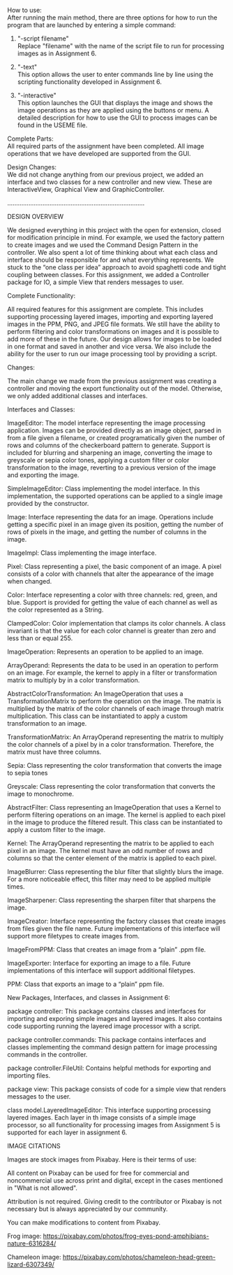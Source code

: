 How to use: \
After running the main method, there are three options for how to run the program that are launched by entering a simple command: 

1. "-script filename" \
   Replace "filename" with the name of the script file to run for processing images as in Assignment 6.

2. "-text" \
   This option allows the user to enter commands line by line using the scripting functionality developed in Assignment 6.

3. "-interactive" \
   This option launches the GUI that displays the image and shows the image operations as they are applied using the buttons or menu. A detailed description for how to use the GUI to process images can be found in the USEME file.

Complete Parts: \
All required parts of the assignment have been completed. All image operations that we have developed are supported from the GUI.

Design Changes: \
We did not change anything from our previous project, we added an interface and two classes for a new controller and new view. These are InteractiveView, Graphical View and GraphicController.

..............................................................................

DESIGN OVERVIEW

We designed everything in this project with the open for extension, closed for modification principle in mind. For example, we used the factory pattern to create images and we used the Command Design Pattern in the controller. We also spent a lot of time thinking about what each class and interface should be responsible for and what everything represents. We stuck to the “one class per idea” approach to avoid spaghetti code and tight coupling between classes. For this assignment, we added a Controller package for IO, a simple View that renders messages to user.

Complete Functionality:

All required features for this assignment are complete. This includes supporting processing layered images, importing and exporting layered images in the PPM, PNG, and JPEG file formats. We still have the ability to perform filtering and color transformations on images and it is possible to add more of these in the future. Our design allows for images to be loaded in one format and saved in another and vice versa. We also include the ability for the user to run our image processing tool by providing a script.

Changes:

The main change we made from the previous assignment was creating a controller and moving the export functionality out of the model. Otherwise, we only added additional classes and interfaces.

Interfaces and Classes:

ImageEditor: The model interface representing the image processing application. Images can be provided directly as an image object, parsed in from a file given a filename, or created programatically given the number of rows and columns of the checkerboard pattern to generate. Support is included for blurring and sharpening an image, converting the image to greyscale or sepia color tones, applying a custom filter or color transformation to the image, reverting to a previous version of the image and exporting the image.

SimpleImageEditor: Class implementing the model interface. In this implementation, the supported operations can be applied to a single image provided by the constructor.

Image: Interface representing the data for an image. Operations include getting a specific pixel in an image given its position, getting the number of rows of pixels in the image, and getting the number of columns in the image.

ImageImpl: Class implementing the image interface.

Pixel: Class representing a pixel, the basic component of an image. A pixel consists of a color with channels that alter the appearance of the image when changed.

Color: Interface representing a color with three channels: red, green, and blue. Support is provided for getting the value of each channel as well as the color represented as a String.

ClampedColor: Color implementation that clamps its color channels. A class invariant is that the value for each color channel is greater than zero and less than or equal 255.

ImageOperation: Represents an operation to be applied to an image.

ArrayOperand: Represents the data to be used in an operation to perform on an image. For example, the kernel to apply in a filter or transformation matrix to multiply by in a color transformation.

AbstractColorTransformation: An ImageOperation that uses a TransformationMatrix to perform the operation on the image. The matrix is multiplied by the matrix of the color channels of each image through matrix multiplication. This class can be instantiated to apply a custom transformation to an image.

TransformationMatrix: An ArrayOperand representing the matrix to multiply the color channels of a pixel by in a color transformation. Therefore, the matrix must have three columns.

Sepia: Class representing the color transformation that converts the image to sepia tones

Greyscale: Class representing the color transformation that converts the image to monochrome.

AbstractFilter: Class representing an ImageOperation that uses a Kernel to perform filtering operations on an image. The kernel is applied to each pixel in the image to produce the filtered result. This class can be instantiated to apply a custom filter to the image.

Kernel: The ArrayOperand representing the matrix to be applied to each pixel in an image. The kernel must have an odd number of rows and columns so that the center element of the matrix is applied to each pixel.

ImageBlurrer: Class representing the blur filter that slightly blurs the image. For a more noticeable effect, this filter may need to be applied multiple times.

ImageSharpener: Class representing the sharpen filter that sharpens the image.

ImageCreator: Interface representing the factory classes that create images from files given the file name. Future implementations of this interface will support more filetypes to create images from.

ImageFromPPM: Class that creates an image from a “plain” .ppm file.

ImageExporter: Interface for exporting an image to a file. Future implementations of this interface will support additional filetypes.

PPM: Class that exports an image to a “plain” ppm file.


New Packages, Interfaces, and classes in Assignment 6:

package controller: This package contains classes and interfaces for importing and exporing simple images and layered images. It also
                    contains code supporting running the layered image processor with a script.

package controller.commands: This package contains interfaces and classes implementing the command design pattern for image
                             processing commands in the controller.

package controller.FileUtil: Contains helpful methods for exporting and importing files.

package view: This package consists of code for a simple view that renders messages to the user.

class model.LayeredImageEditor: This interface supporting processing layered images. Each layer in th image consists of a simple image processor, so all functionality for processing images from Assignment 5 is supported for each layer in assignment 6.


IMAGE CITATIONS

Images are stock images from Pixabay. Here is their terms of use:

All content on Pixabay can be used for free for commercial and noncommercial use across print and digital, except in the cases mentioned in "What is not allowed".

Attribution is not required. Giving credit to the contributor or Pixabay is not necessary but is always appreciated by our community.

You can make modifications to content from Pixabay.

Frog image: https://pixabay.com/photos/frog-eyes-pond-amphibians-nature-6316284/

Chameleon image: https://pixabay.com/photos/chameleon-head-green-lizard-6307349/




